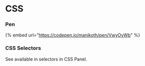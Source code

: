 # CSS

### Pen

{% embed url="https://codepen.io/manikoth/pen/VwyOyWb" %}

### CSS Selectors

See available in selectors in CSS Panel.
